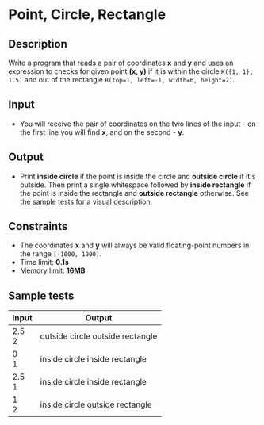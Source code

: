 # Point, Circle, Rectangle

## Description
Write a program that reads a pair of coordinates **x** and **y** and uses an expression to checks for given point **(x, y)**
 if it is within the circle `K({1, 1}, 1.5)` and out of the rectangle `R(top=1, left=-1, width=6, height=2)`.

## Input
- You will receive the pair of coordinates on the two lines of the input - on the first line you will find **x**, and on the second - **y**.

## Output
- Print **inside circle** if the point is inside the circle and **outside circle** if it's outside. Then print a single whitespace followed by
 **inside rectangle** if the point is inside the rectangle and **outside rectangle** otherwise. See the sample tests for a visual description.
 
## Constraints
- The coordinates **x** and **y** will always be valid floating-point numbers in the range `[-1000, 1000]`.
- Time limit: **0.1s**
- Memory limit: **16MB**

## Sample tests

|     Input      |                 Output            |
|----------------|-----------------------------------|
|2.5<br/>2       |outside circle outside rectangle   |
|0<br/>1         |inside circle inside rectangle     |
|2.5<br/>1       |inside circle inside rectangle     |
|1<br/>2         |inside circle outside rectangle    |
